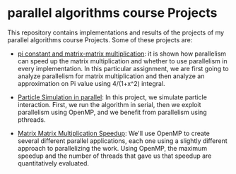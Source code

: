 
# parallel algorithms course Projects

This repository contains implementations and results of the projects of my parallel algorithms course Projects. Some of these projects are:

 - [pi constant and matrix-matrix multiplication](https://github.com/amir-ghz/Multicore-and-GPU-Programming/tree/main/pi%20constant%20and%20mat-mat%20multiply): it is shown how parallelism can speed up the matrix multiplication and whether to use parallelism in every implementation. In this particular assignment, we are first going to
    analyze parallelism for matrix multiplication and then analyze an approximation on Pi value using
    4/(1+x^2) integral.

 - [Particle Simulation in parallel](https://github.com/amir-ghz/Multicore-and-GPU-Programming/tree/main/Particle%20Simulation%20in%20parallel): In this project, we simulate particle interaction. First, we run the algorithm in serial, then we exploit parallelism using OpenMP, and we benefit from parallelism using pthreads.

 - [Matrix Matrix Multiplication Speedup](https://github.com/amir-ghz/Multicore-and-GPU-Programming/tree/main/Matrix%20Matrix%20Multiplication%20Speedup): We'll use OpenMP to create several different parallel applications, each one using a slightly different approach to parallelizing the work. Using OpenMP, the maximum speedup and the number of threads that gave us that speedup are quantitatively evaluated.


